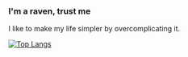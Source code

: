 ### I'm a raven, trust me

I like to make my life simpler by overcomplicating it.

[![Top Langs](https://github-readme-stats.vercel.app/api/top-langs/?username=islaterm&layout=compact)](https://github.com/islaterm)

